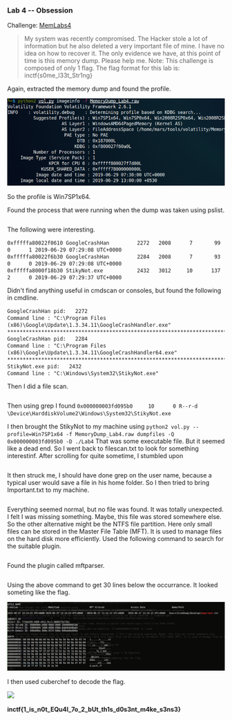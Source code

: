 ### Lab 4 -- Obsession

Challenge: [MemLabs4](https://mega.nz/file/Tx41jC5K#ifdu9DUair0sHncj5QWImJovfxixcAY-gt72mCXmYrE)

>My system was recently compromised. The Hacker stole a lot of information but he also deleted a very important file of mine. I have no idea on how to recover it. The only evidence we have, at this point of time is this memory dump. Please help me.
Note: This challenge is composed of only 1 flag.
The flag format for this lab is: inctf{s0me_l33t_Str1ng}

Again, extracted the memory dump and found the profile.

![](images/Lab4.1.png)

So the profile is Win7SP1x64.

Found the process that were running when the dump was taken using pslist.

```python2 vol.py --profile=Win7SP1x64 -f MemoryDump_Lab4.raw pslist
```
The following were interesting.
```
0xfffffa80022f0610 GoogleCrashHan         2272   2008      7       99      0      1 2019-06-29 07:29:08 UTC+0000                                 
0xfffffa80022f6b30 GoogleCrashHan         2284   2008      7       93      0      0 2019-06-29 07:29:08 UTC+0000
0xfffffa8000f18b30 StikyNot.exe           2432   3012     10      137      2      0 2019-06-29 07:29:37 UTC+0000
```
Didn't find anything useful in cmdscan or consoles, but found the following in cmdline.
```
GoogleCrashHan pid:   2272
Command line : "C:\Program Files (x86)\Google\Update\1.3.34.11\GoogleCrashHandler.exe"
************************************************************************
GoogleCrashHan pid:   2284
Command line : "C:\Program Files (x86)\Google\Update\1.3.34.11\GoogleCrashHandler64.exe"
************************************************************************
StikyNot.exe pid:   2432
Command line : "C:\Windows\System32\StikyNot.exe" 
```
Then I did a file scan.
```python2 vol.py --profile=Win7SP1x64 -f MemoryDump_Lab4.raw filescan > ./Lab4/filescan.txt
```
Then using grep I found 
```0x000000003fd095b0     10      0 R--r-d \Device\HarddiskVolume2\Windows\System32\StikyNot.exe```

I then brought the StikyNot to my machine using
```python2 vol.py --profile=Win7SP1x64 -f MemoryDump_Lab4.raw dumpfiles -Q 0x000000003fd095b0 -D ./Lab4```
That was some executable file. But it seemed like a dead end.
So I went back to filescan.txt to look for something interestinf. After scrolling for quite sometime, I stumbled upon
```0x000000003fc398d0     16      0 R--rw- \Device\HarddiskVolume2\Users\SlimShady\Desktop\Important.txt
```
It then struck me, I should have done grep on the user name, because a typical user would save a file in his home folder.
So I then tried to bring Important.txt to my machine.
```python2 vol.py --profile=Win7SP1x64 -f MemoryDump_Lab4.raw dumpfiles -Q 0x000000003fc398d0 -D ./Lab4
```
Everything seemed normal, but no file was found. It was totally unexpected. I felt I was missing something. Maybe, this file was stored somewhere else. 
So the other alternative might be the NTFS file partition. Here only small files can be stored in the Master File Table (MFT). It is used to manage files on the hard disk more efficiently.
Used the following command to search for the suitable plugin.
```python2 vol.py --profile=Win7SP1x64 -f MemoryDump_Lab4.raw --help |grep mft
```
Found the plugin called mftparser.
```python2 vol.py --profile=Win7SP1x64 -f MemoryDump_Lab4.raw mftparser | grep -C 30 Important
```
Using the above command to get 30 lines below the occurrance. It looked someting like the flag.

![](images/Lab4.2.png)

I then used cuberchef to decode the flag.

![](images.Lab4.3.png)

**inctf{1_is_n0t_EQu4l_7o_2_bUt_th1s_d0s3nt_m4ke_s3ns3}**

